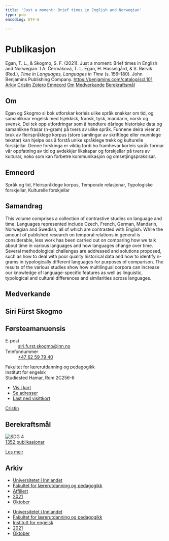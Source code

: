 ```yaml
---
title: 'Just a moment: Brief times in English and Norwegian'
type: pub
encoding: UTF-8

---
```

<h1>Publikasjon</h1>
<article id="csl-bib-container-5WC2RJBX" class="csl-bib-container">
  <div class="csl-bib-body"> <div class="csl-entry">Egan, T. L., &#38; Skogmo, S. F. (2021). Just a moment: Brief times in English and Norwegian. I A. Čermáková, T. L. Egan, H. Hasselgård, &#38; S. Rørvik (Red.), <i>Time in Languages, Languages in Time</i> (s. 156–180). John Benjamins Publishing Company. <a href="https://benjamins.com/catalog/scl.101">https://benjamins.com/catalog/scl.101</a></div> </div>
  <div class="csl-bib-buttons">
    <a href="#taxonomy-article-5WC2RJBX" alt="archive" class="csl-bib-button">Arkiv</a>
    <a href="https://app.cristin.no/results/show.jsf?id=1944359" alt="Cristin" class="csl-bib-button">Cristin</a>
    <a href="http://zotero.org/groups/5881554/items/5WC2RJBX" alt="Zotero" class="csl-bib-button">Zotero</a>
    <a href="#keywords-article-5WC2RJBX" alt="keywords" class="csl-bib-button">Emneord</a>
    <a href="#about-article-5WC2RJBX" alt="about_pub" class="csl-bib-button">Om</a>
    <a href="#contributors-article-5WC2RJBX" alt="contributors" class="csl-bib-button">Medverkande</a>
    <a href="#sdg-article-5WC2RJBX" alt="sdg" class="csl-bib-button">Berekraftsmål</a>
  </div>
  <div id="csl-bib-meta-container-5WC2RJBX"></div>
</article>
<div id="csl-bib-meta-5WC2RJBX" class="csl-bib-meta">
  <article id="about-article-5WC2RJBX" class="about_pub-article">
    <h1>Om</h1>
    Egan og Skogmo si bok utforskar korleis ulike språk snakkar om tid, og samanliknar engelsk med tsjekkisk, fransk, tysk, mandarin, norsk og svensk. Dei tek opp utfordringar som å handtere dårlege historiske data og samanlikne frasar (n-gram) på tvers av ulike språk. Funnene deira viser at bruk av fleirspråklege korpus (store samlingar av skriftlege eller munnlege tekstar) kan hjelpe oss å forstå unike språklege trekk og kulturelle forskjellar. Denne forskinga er viktig fordi ho framhevar korleis språk formar vår oppfatning av tid og avdekkjer likskapar og forskjellar på tvers av kulturar, noko som kan forbetre kommunikasjon og omsetjingspraksisar.
  </article>
  <article id="keywords-article-5WC2RJBX" class="keywords-article">
    <h1>Emneord</h1>
    Språk og tid, Fleirspråklege korpus, Temporale relasjonar, Typologiske forskjellar, Kulturelle forskjellar
  </article>
  <article id="abstract-article-5WC2RJBX" class="abstract-article">
    <h1>Samandrag</h1>
    This volume comprises a collection of contrastive studies on language and time. Languages represented include Czech, French, German, Mandarin, Norwegian and Swedish, all of which are contrasted with English. While the amount of published research on temporal relations in general is considerable, less work has been carried out on comparing how we talk about time in various languages and how languages change over time. Several methodological challenges are addressed and solutions proposed, such as how to deal with poor quality historical data and how to identify n-grams in typologically different languages for purposes of comparison. The results of the various studies show how multilingual corpora can increase our knowledge of language-specific features as well as linguistic, typological and cultural differences and similarities across languages.
  </article>
  <article id="contributors-article-5WC2RJBX" class="contributors-article">
    <h1>Medverkande</h1>
    <div class="personas"> <div class="vrtx-hinn-person-card"> <div class="photo"> <i class="lar la-user-circle missing-person"></i> </div> <div class="info"> <hgroup><h1>Siri Fürst Skogmo</h1> <h2>Førsteamanuensis</h2> </hgroup><dl> <dt>E-post</dt> <dd> <a href="mailto:siri.furst.skogmo@inn.no">siri.furst.skogmo@inn.no</a> </dd> <dt>Telefonnummer</dt> <dd><a href="tel:+4762597940"> +47 62 59 79 40 </a></dd> </dl> <p> Fakultet for lærerutdanning og pedagogikk<br> Institutt for engelsk<br> Studiested Hamar, Rom 2C256-6 </p> <ul class="vrtx-hinn-links"> <li><a href="https://www.google.com/maps?q=60.79625,11.07386">Vis i kart</a></li> <li><a href="https://www.inn.no/finn-en-ansatt/siri-furst-skogmo.html#vrtx-hinn-addresses">Se adresser</a></li> <li><a href="https://www.inn.no/finn-en-ansatt/siri-furst-skogmo.html?vrtx=vcf">Last ned visittkort</a></li> </ul> </div> </div> <a href="https://app.cristin.no/persons/show.jsf?id=3196" alt="Cristin URL" class="personas-cristin">Cristin</a> </div>
  </article>
  <article id="sdg-article-5WC2RJBX" class="sdg-article">
    <h1>Berekraftsmål</h1>
    <div class="sdg-container"><div id="sdg4" class="sdg">
        <img src="{{< params subfolder >}}images/sdg/sdg04_nn.png" class="image" alt="SDG 4">
        <div class="sdg-overlay">
          <a href="/nn/archive/?key=?sdg=4#archive" class="sdg-publication-count"><span>1352</span> publikasjonar</a>
          <p><a href="https://fn.no/om-fn/fns-baerekraftsmaal/god-utdanning?lang=nno-NO" class="sdg-read-more">Les meir</a></p>
        </div>
      </div></div>
  </article>
  <article id="taxonomy-article-5WC2RJBX" class="taxonomy-article">
    <h1>Arkiv</h1>
    <ul>
      <li>
        <a href="/nn/archive/?key=3DCRN523">Universitetet i Innlandet</a>
      </li>
      <li>
        <a href="/nn/archive/?key=WYNZA47F">Fakultet for lærerutdanning og pedagogikk</a>
      </li>
      <li>
        <a href="/nn/archive/?key=2ZAN5K7T">Affiliert</a>
      </li>
      <li>
        <a href="/nn/archive/?key=IKH28CUV">2021</a>
      </li>
      <li>
        <a href="/nn/archive/?key=IZFHAQE5">Oktober</a>
      </li>
    </ul>
    <ul>
      <li>
        <a href="/nn/archive/?key=3DCRN523">Universitetet i Innlandet</a>
      </li>
      <li>
        <a href="/nn/archive/?key=WYNZA47F">Fakultet for lærerutdanning og pedagogikk</a>
      </li>
      <li>
        <a href="/nn/archive/?key=THSB4HN9">Institutt for engelsk</a>
      </li>
      <li>
        <a href="/nn/archive/?key=T7HNSHUG">2021</a>
      </li>
      <li>
        <a href="/nn/archive/?key=LSJJ375L">Oktober</a>
      </li>
    </ul>
  </article>
</div>

